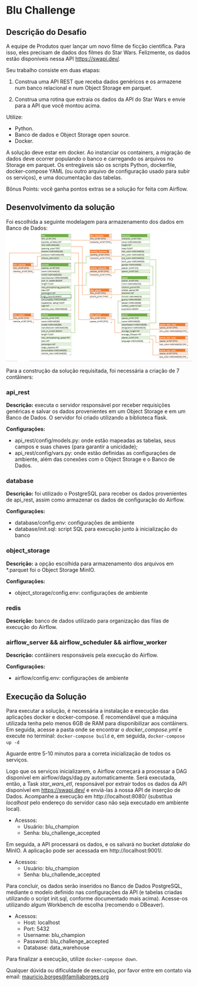 # Blu Challenge
## Descrição do Desafio
A equipe de Produtos quer lançar um novo filme de ficção científica. Para isso, eles precisam de dados dos filmes do Star Wars. Felizmente, os dados estão disponíveis nessa API https://swapi.dev/.

Seu trabalho consiste em duas etapas:

1. Construa uma API REST que receba dados genéricos e os armazene num banco relacional e num Object Storage em parquet.

2. Construa uma rotina que extraia os dados da API do Star Wars e envie para a API que você montou acima.

Utilize:
* Python.
* Banco de dados e Object Storage open source.
* Docker.

A solução deve estar em docker. Ao instanciar os containers, a migração de dados deve ocorrer populando o banco e carregando os arquivos no Storage em parquet.
Os entregáveis são os scripts Python, dockerfile, docker-compose YAML (ou outro arquivo de configuração usado para subir os serviços), e uma documentação das tabelas. 

Bônus Points: você ganha pontos extras se a solução for feita com Airflow.
## Desenvolvimento da solução
Foi escolhida a seguinte modelagem para armazenamento dos dados em Banco de Dados:
![Modelagem Relacional](./db_model.png)

Para a construção da solução requisitada, foi necessária a criação de 7 contâiners:
### api_rest 
**Descrição:** executa o servidor responsável por receber requisições genéricas e salvar os dados provenientes em um Object Storage e em um Banco de Dados. O servidor foi criado utilizando a biblioteca flask.

**Configurações:**
* api_rest/config/models.py: onde estão mapeadas as tabelas, seus campos e suas chaves (para garantir a unicidade);
* api_rest/config/vars.py: onde estão definidas as configurações de ambiente, além das conexões com o Object Storage e o Banco de Dados.
### database
**Descrição:** foi utilizado o PostgreSQL para receber os dados provenientes de api_rest, assim como armazenar os dados de configuração do Airflow.

**Configurações:**
* database/config.env: configurações de ambiente
* database/init.sql: script SQL para execução junto à inicialização do banco
### object_storage
**Descrição:** a opção escolhida para armazenamento dos arquivos em *.parquet foi o Object Storage MinIO.

**Configurações:**
* object_storage/config.env: configurações de ambiente
### redis
**Descrição:** banco de dados utilizado para organização das filas de execução do Airflow.
### airflow_server && airflow_scheduler && airflow_worker
**Descrição:** contâiners responsáveis pela execução do Airflow.

**Configurações:**
* airflow/config.env: configurações de ambiente
## Execução da Solução
Para executar a solução, é necessária a instalação e execução das aplicações docker e docker-compose. É recomendável que a máquina utilizada tenha pelo menos 6GB de RAM para disponibilizar aos contâiners. Em seguida, acesse a pasta onde se encontrar o *docker_compose.yml* e execute no terminal: `docker-compose build` e, em seguida, `docker-compose up -d`

Aguarde entre 5-10 minutos para a correta inicialização de todos os serviços. 

Logo que os serviços inicializarem, o Airflow começará a processar a DAG disponível em airflow/dags/dag.py automaticamente. Será executada, então, a Task *star_wars_etl*, responsável por extrair todos os dados da API disponível em https://swapi.dev/ e enviá-las à nossa API de inserção de Dados. Acompanhe a execução em http://localhost:8080/ (substitua *localhost* pelo endereço do servidor caso não seja executado em ambiente local).
* Acessos:
    * Usuário: blu_champion
    * Senha: blu_challenge_accepted

Em seguida, a API processará os dados, e os salvará no bucket *datalake* do MinIO. A aplicação pode ser acessada em http://localhost:9001/.
* Acessos:
    * Usuário: blu_champion
    * Senha: blu_challende_accepted

Para concluir, os dados serão inseridos no Banco de Dados PostgreSQL, mediante o modelo definido nas configurações da API (e tabelas criadas utilizando o script init.sql, conforme documentado mais acima). Acesse-os utilizando algum Workbench de escolha (recomendo o DBeaver).
* Acessos:
    * Host: localhost
    * Port: 5432
    * Username: blu_champion
    * Password: blu_challenge_accepted
    * Database: data_warehouse

Para finalizar a execução, utilize `docker-compose down`.

Qualquer dúvida ou dificuldade de execução, por favor entre em contato via email: 
[mauricio.borges@familiaborges.org](mailto:mauricio.borges@familiaborges.org)

